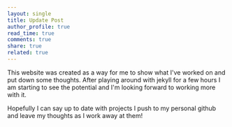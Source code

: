 ```yaml
---
layout: single
title: Update Post
author_profile: true
read_time: true
comments: true
share: true
related: true
---
```


This website was created as a way for me to show what I've worked on
and put down some thoughts. After playing
around with jekyll for a few hours I am starting to see the potential and I'm
looking forward to working more with it.

Hopefully I can say up to date with projects I push to my personal github and leave
my thoughts as I work away at them!

